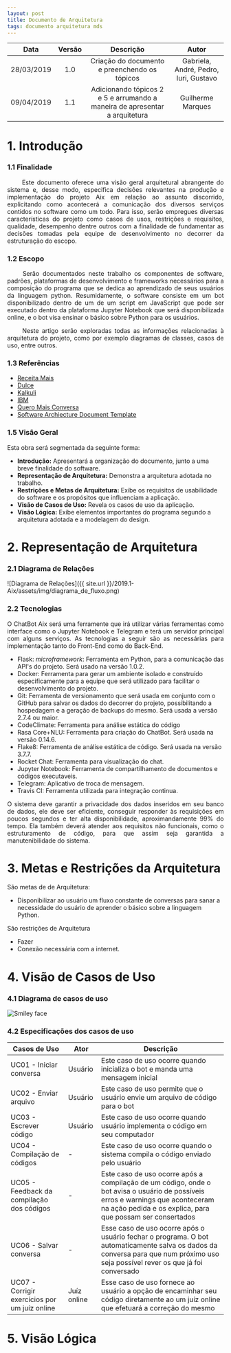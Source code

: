 ```yaml
---
layout: post
title: Documento de Arquitetura
tags: documento arquitetura mds
---
```


|Data|Versão|Descrição|Autor|
|:--:|:--:|:--:|:--:|
|28/03/2019| 1.0|Criação do documento e preenchendo os tópicos|Gabriela, André, Pedro, Iuri, Gustavo|
|09/04/2019|1.1|Adicionando tópicos 2 e 5 e arrumando a maneira de apresentar a arquitetura|Guilherme Marques|

# 1. Introdução
### 1.1 Finalidade

<p align="justify"> &emsp;&emsp;
Este documento oferece uma visão geral arquitetural abrangente do sistema e, desse modo, especifica decisões relevantes na produção e implementação do projeto Aix em relação ao assunto discorrido, explicitando como acontecerá a comunicação dos diversos serviços contidos no software como um todo. Para isso, serão empregues diversas características do projeto como casos de usos, restrições e requisitos, qualidade, desempenho dentre outros com a finalidade de fundamentar as decisões tomadas pela equipe de desenvolvimento no decorrer da estruturação do escopo.
</p>

<!--more-->

### 1.2 Escopo

<p align="justify"> &emsp;&emsp;
Serão documentados neste trabalho os componentes de software, padrões, plataformas de desenvolvimento e frameworks necessários para a composição do programa que se dedica ao aprendizado de seus usuários da linguagem python. Resumidamente, o software consiste em um bot disponibilizado dentro de um de um script em JavaScript que pode ser executado dentro da plataforma Jupyter Notebook que será disponibilizada online, e o bot visa ensinar o básico sobre Python para os usuários.</p>
<p align="justify"> &emsp;&emsp;
Neste artigo serão exploradas todas as informações relacionadas à arquitetura do projeto, como por exemplo diagramas de classes, casos de uso, entre outros.</p>

### 1.3 Referências
* [Receita Mais](https://github.com/fga-eps-mds/2017.2-Receita-Mais/wiki/Documento-de-Arquitetura#4)
* [Dulce](https://dulce-work-schedule.github.io/especificacao/arquitetura.html)
* [Kalkuli](https://fga-eps-mds.github.io/2018.2-Kalkuli/docs/docArquitetura)
* [IBM](https://www.google.com/url?sa=t&rct=j&q=&esrc=s&source=web&cd=1&cad=rja&uact=8&ved=2ahUKEwjl7cre9pjhAhUDErkGHb2eA_IQFjAAegQIARAC&url=https://www.dca.ufrn.br/~anderson/FTP/dca0120/modelodocarquiteturasoftware.doc&usg=AOvVaw2P9L4xfD4kcFo0YtBNmuu8)
* [Quero Mais Conversa](https://github.com/QueroMais/QueroMaisConversa/wiki/Casos-de-Uso)
* [Software Archiecture Document Template](https://sce.uhcl.edu/helm/RationalUnifiedProcess/webtmpl/templates/a_and_d/rup_sad.htm)

### 1.5 Visão Geral
Esta obra será segmentada da seguinte forma:
* **Introdução:** Apresentará a organização do documento, junto a uma breve finalidade do software.
* **Representação de Arquitetura:** Demonstra a arquitetura adotada no trabalho.
* **Restrições e Metas de Arquitetura:** Exibe os requisitos de usabilidade do software e os propósitos que influenciam a aplicação.
* **Visão de Casos de Uso:** Revela os casos de uso da aplicação.
* **Visão Lógica:** Exibe elementos importantes do programa segundo a arquitetura adotada e a modelagem do design.


# 2. Representação de Arquitetura

### 2.1 Diagrama de Relações

![Diagrama de Relações]({{ site.url }}/2019.1-Aix/assets/img/diagrama_de_fluxo.png)

### 2.2 Tecnologias
<p align="justify"> 
O ChatBot Aix será uma ferramente que irá utilizar várias ferramentas como interface como o Jupyter Notebook e Telegram e terá um servidor principal com alguns serviços. As tecnologias a seguir são as necessárias para implementação tanto do Front-End como do Back-End.
</p>

* Flask: *microframework*: Ferramenta em Python, para a comunicação das API's do projeto. Será usado na versão 1.0.2.
* Docker: Ferramenta para gerar um ambiente isolado e construído especificamente para a equipe que será utilizado para facilitar o desenvolvimento do projeto. 
* Git: Ferramenta de versionamento que será usada em conjunto com o GitHub para salvar os dados do decorrer do projeto, possibilitando a hospedagem e a geração de backups do mesmo. Será usada a versão 2.7.4 ou maior.
* CodeClimate: Ferramenta para análise estática do código
* Rasa Core+NLU: Ferramenta para criação do ChatBot. Será usada na versão 0.14.6.
* Flake8: Ferramenta de análise estática de código. Será usada na versão 3.7.7.
* Rocket Chat: Ferramenta para visualização do chat.
* Jupyter Notebook: Ferramenta de compartilhamento de documentos e códigos executaveis.
* Telegram: Aplicativo de troca de mensagem.
* Travis CI: Ferramenta utilizada para integração continua.

<p align="justify">
O sistema deve garantir a privacidade dos dados inseridos em seu banco de dados, ele deve ser eficiente, conseguir responder às requisições em poucos segundos e ter alta disponibilidade, aproximandamente 99% do tempo. Ela também deverá atender aos requisitos não funcionais, como o estruturamento de código, para que assim seja garantida a manutenibilidade do sistema.
</p>

# 3. Metas e Restrições da Arquitetura 

São metas de de Arquitetura:
 - Disponibilizar ao usuário um fluxo constante de conversas para sanar a necessidade do usuário de aprender o básico sobre a linguagem Python.

São restrições de Arquitetura
 - Fazer
 - Conexão necessária com a internet.

# 4. Visão de Casos de Uso

### 4.1 Diagrama de casos de uso

 <img src="https://i.imgur.com/HLweYIR.png" alt="Smiley face">

### 4.2 Especificações dos casos de uso
|Casos de Uso|Ator|Descrição|
|---|---|------|
|UC01 - Iniciar conversa| Usuário | Este caso de uso ocorre quando inicializa o bot e manda uma mensagem inicial|
|UC02 - Enviar arquivo| Usuário| Este caso de uso permite que o usuário envie um arquivo de código para o bot|
|UC03 - Escrever código| Usuário | Este caso de uso ocorre quando usuário implementa o código em seu computador|
|UC04 - Compilação de códigos| - | Este caso de uso ocorre quando o sistema compila o código enviado pelo usuário|
|UC05 - Feedback da compilação dos códigos| - | Este caso de uso ocorre após a compilação de um código, onde o bot avisa o usuário de possíveis erros e warnings que aconteceram na ação pedida e os explica, para que possam ser consertados|
|UC06 - Salvar conversa| - | Esse caso de uso ocorre após o usuário fechar o programa. O bot automaticamente salva os dados da conversa para que num próximo uso seja possível rever os que já foi conversado|
|UC07 - Corrigir exercícios por um juíz online| Juíz online | Esse caso de uso fornece ao usuário a opção de encaminhar seu código diretamente ao um juíz online que efetuará a correção do mesmo|

# 5. Visão Lógica


<!-- # 6. Desempenho
<p align="justify"> &emsp;&emsp;
O desempenho do sistema será afetado por fatores como a velocidade da conexão do usuário com a internet e a quantidade de requisições sendo realizadas.
</p>


# 7. Qualidade
<p align="justify"> &emsp;&emsp;
A arquitetura baseada em microserviços é ideal neste projeto porque todos os serviços são independentes e por conta de tal independência é possível gerenciar o trafego de todos individualmente, de modo que fica mais fácil de replicar ou excluir containers quando o trafego aumenta consideravelmente.
Além de que, pelo fato de serem independentes é possível escalar todos os serviços, adicionar novas funcionalidades e remontar a arquitetura de maneira muito mais simples do que em um serviço monolítico
</p> -->


